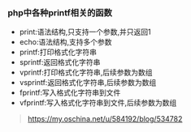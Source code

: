 ### php中各种printf相关的函数

* print:语法结构,只支持一个参数,并只返回1
* echo:语法结构,支持多个参数
* printf:打印格式化字符串
* sprintf:返回格式化字符串
* vprintf:打印格式化字符串,后续参数为数组
* vsprintf:返回格式化字符串,后续参数为数组
* fprintf:写入格式化字符串到文件
* vfprintf:写入格式化字符串到文件,后续参数为数组

> https://my.oschina.net/u/584192/blog/534782

